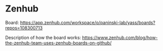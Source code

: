 # Zenhub

Board: https://app.zenhub.com/workspace/o/paninski-lab/yass/boards?repos=108300713

Description of how the board works: https://www.zenhub.com/blog/how-the-zenhub-team-uses-zenhub-boards-on-github/